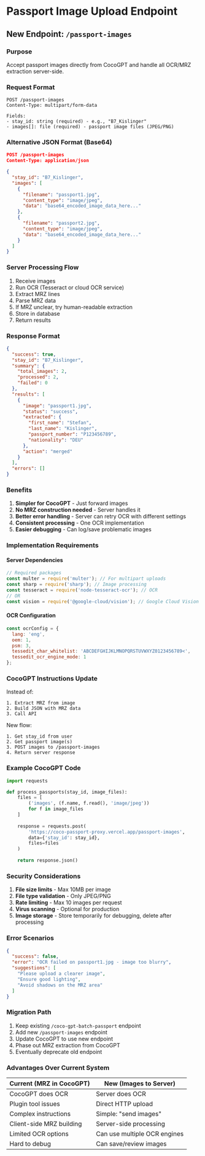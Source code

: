 # Passport Image Upload Endpoint

## New Endpoint: `/passport-images`

### Purpose
Accept passport images directly from CocoGPT and handle all OCR/MRZ extraction server-side.

### Request Format
```
POST /passport-images
Content-Type: multipart/form-data

Fields:
- stay_id: string (required) - e.g., "B7_Kislinger"
- images[]: file (required) - passport image files (JPEG/PNG)
```

### Alternative JSON Format (Base64)
```json
POST /passport-images
Content-Type: application/json

{
  "stay_id": "B7_Kislinger",
  "images": [
    {
      "filename": "passport1.jpg",
      "content_type": "image/jpeg",
      "data": "base64_encoded_image_data_here..."
    },
    {
      "filename": "passport2.jpg", 
      "content_type": "image/jpeg",
      "data": "base64_encoded_image_data_here..."
    }
  ]
}
```

### Server Processing Flow
1. Receive images
2. Run OCR (Tesseract or cloud OCR service)
3. Extract MRZ lines
4. Parse MRZ data
5. If MRZ unclear, try human-readable extraction
6. Store in database
7. Return results

### Response Format
```json
{
  "success": true,
  "stay_id": "B7_Kislinger",
  "summary": {
    "total_images": 2,
    "processed": 2,
    "failed": 0
  },
  "results": [
    {
      "image": "passport1.jpg",
      "status": "success",
      "extracted": {
        "first_name": "Stefan",
        "last_name": "Kislinger",
        "passport_number": "P123456789",
        "nationality": "DEU"
      },
      "action": "merged"
    }
  ],
  "errors": []
}
```

### Benefits
1. **Simpler for CocoGPT** - Just forward images
2. **No MRZ construction needed** - Server handles it
3. **Better error handling** - Server can retry OCR with different settings
4. **Consistent processing** - One OCR implementation
5. **Easier debugging** - Can log/save problematic images

### Implementation Requirements

#### Server Dependencies
```javascript
// Required packages
const multer = require('multer'); // For multipart uploads
const sharp = require('sharp'); // Image processing
const tesseract = require('node-tesseract-ocr'); // OCR
// OR
const vision = require('@google-cloud/vision'); // Google Cloud Vision API
```

#### OCR Configuration
```javascript
const ocrConfig = {
  lang: 'eng',
  oem: 1,
  psm: 3,
  tessedit_char_whitelist: 'ABCDEFGHIJKLMNOPQRSTUVWXYZ0123456789<',
  tessedit_ocr_engine_mode: 1
};
```

### CocoGPT Instructions Update

Instead of:
```
1. Extract MRZ from image
2. Build JSON with MRZ data
3. Call API
```

New flow:
```
1. Get stay_id from user
2. Get passport image(s)
3. POST images to /passport-images
4. Return server response
```

### Example CocoGPT Code
```python
import requests

def process_passports(stay_id, image_files):
    files = [
        ('images', (f.name, f.read(), 'image/jpeg'))
        for f in image_files
    ]
    
    response = requests.post(
        'https://coco-passport-proxy.vercel.app/passport-images',
        data={'stay_id': stay_id},
        files=files
    )
    
    return response.json()
```

### Security Considerations
1. **File size limits** - Max 10MB per image
2. **File type validation** - Only JPEG/PNG
3. **Rate limiting** - Max 10 images per request
4. **Virus scanning** - Optional for production
5. **Image storage** - Store temporarily for debugging, delete after processing

### Error Scenarios
```json
{
  "success": false,
  "error": "OCR failed on passport1.jpg - image too blurry",
  "suggestions": [
    "Please upload a clearer image",
    "Ensure good lighting",
    "Avoid shadows on the MRZ area"
  ]
}
```

### Migration Path
1. Keep existing `/coco-gpt-batch-passport` endpoint
2. Add new `/passport-images` endpoint
3. Update CocoGPT to use new endpoint
4. Phase out MRZ extraction from CocoGPT
5. Eventually deprecate old endpoint

### Advantages Over Current System
| Current (MRZ in CocoGPT) | New (Images to Server) |
|--------------------------|------------------------|
| CocoGPT does OCR | Server does OCR |
| Plugin tool issues | Direct HTTP upload |
| Complex instructions | Simple: "send images" |
| Client-side MRZ building | Server-side processing |
| Limited OCR options | Can use multiple OCR engines |
| Hard to debug | Can save/review images |
